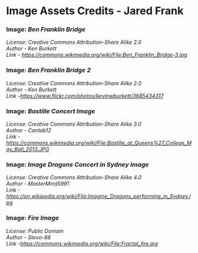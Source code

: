 # Image Assets Credits - Jared Frank

### Image: *Ben Franklin Bridge*
*License: Creative Commons Attribution-Share Alike 2.0*\
*Author - Ken Burkett*\
*Link - https://commons.wikimedia.org/wiki/File:Ben_Franklin_Bridge-3.jpg*

### Image: *Ben Franklin Bridge 2*
*License: Creative Commons Attribution-Share Alike 2.0*\
*Author - Ken Burkett*\
*Link -https://www.flickr.com/photos/kevinwburkett/3685434317*

### Image: *Bastille Concert Image*
*License: Creative Commons Attribution-Share Alike 3.0*\
*Author - Cantab12*\
*Link -https://commons.wikimedia.org/wiki/File:Bastille_at_Queens%27_College_May_Ball_2013.JPG*

### Image: *Image Dragons Concert in Sydney Image*
*License: Creative Commons Attribution-Share Alike 4.0*\
*Author - MasterMind5991*\
*Link -https://en.wikipedia.org/wiki/File:Imagine_Dragons_performing_in_Sydney.jpg*

### Image: *Fire Image*
*License: Public Domain*\
*Author - Stevo-88*\
*Link -https://commons.wikimedia.org/wiki/File:Fractal_fire.jpg*
